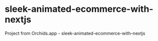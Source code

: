 # sleek-animated-ecommerce-with-nextjs
Project from Orchids.app - sleek-animated-ecommerce-with-nextjs
